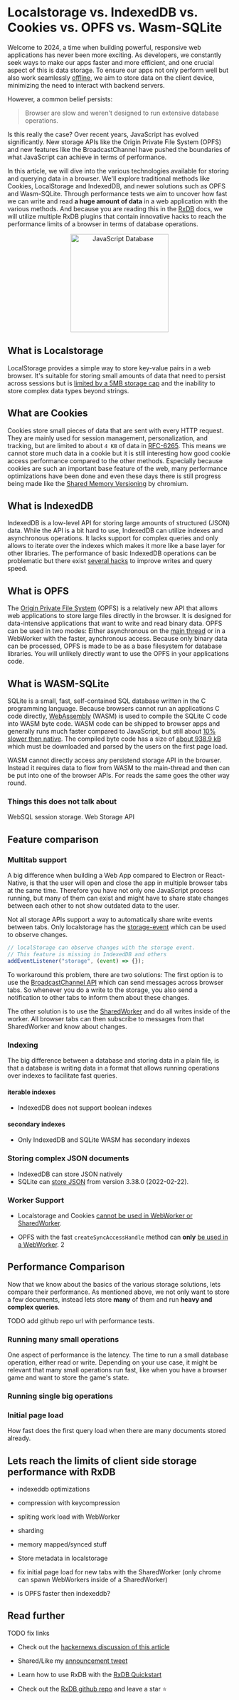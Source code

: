 # Localstorage vs. IndexedDB vs. Cookies vs. OPFS vs. Wasm-SQLite


Welcome to 2024, a time when building powerful, responsive web applications has never been more exciting. As developers, we constantly seek ways to make our apps faster and more efficient, and one crucial aspect of this is data storage. To ensure our apps not only perform well but also work seamlessly [offline](../offline-first.md), we aim to store data on the client device, minimizing the need to interact with backend servers.

However, a common belief persists:

> Browser are slow and weren't designed to run extensive database operations.

Is this really the case? Over recent years, JavaScript has evolved significantly. New storage APIs like the Origin Private File System (OPFS) and new features like the BroadcastChannel have pushed the boundaries of what JavaScript can achieve in terms of performance.


In this article, we will dive into the various technologies available for storing and querying data in a browser. We'll explore traditional methods like Cookies, LocalStorage and IndexedDB, and newer solutions such as OPFS and Wasm-SQLite. Through performance tests we aim to uncover how fast we can write and read **a huge amount of data** in a web application with the various methods. And because you are reading this in the [RxDB](/) docs, we will utilize multiple RxDB plugins that contain innovative hacks to reach the performance limits of a browser in terms of database operations.

<center>
    <a href="https://rxdb.info/">
        <img src="../files/logo/rxdb_javascript_database.svg" alt="JavaScript Database" width="220" />
    </a>
</center>

## What is Localstorage

LocalStorage provides a simple way to store key-value pairs in a web browser. It's suitable for storing small amounts of data that need to persist across sessions but is [limited by a 5MB storage cap](./localstorage.md#understanding-the-limitations-of-local-storage) and the inability to store complex data types beyond strings.

## What are Cookies

Cookies store small pieces of data that are sent with every HTTP request. They are mainly used for session management, personalization, and tracking, but are limited to about `4 KB` of data in [RFC-6265](https://datatracker.ietf.org/doc/html/rfc6265#section-6.1).
This means we cannot store much data in a cookie but it is still interesting how good cookie access performance compared to the other methods. Especially because cookies are such an important base feature of the web, many performance optimizations have been done and even these days there is still progress being made like the [Shared Memory Versioning](https://blog.chromium.org/2024/06/introducing-shared-memory-versioning-to.html) by chromium.

## What is IndexedDB

IndexedDB is a low-level API for storing large amounts of structured (JSON) data. While the API is a bit hard to use, IndexedDB can utilize indexes and asynchronous operations. It lacks support for complex queries and only allows to iterate over the indexes which makes it more like a base layer for other libraries. The performance of basic IndexedDB operations can be problematic but there exist [several hacks](../slow-indexeddb.md) to improve writes and query speed.


## What is OPFS
The [Origin Private File System](../rx-storage-opfs.md) (OPFS) is a relatively new API that allows web applications to store large files directly in the browser. It is designed for data-intensive applications that want to write and read binary data.
OPFS can be used in two modes: Either asynchronous on the [main thread](../rx-storage-opfs.md#using-opfs-in-the-main-thread-instead-of-a-worker) or in a WebWorker with the faster, aynchronous access.
Because only binary data can be processed, OPFS is made to be as a base filesystem for database libraries. You will unlikely directly want to use the OPFS in your applications code.


## What is WASM-SQLite

SQLite is a small, fast, self-contained SQL database written in the C programming language.
Because browsers cannot run an applications C code directly, [WebAssembly](https://webassembly.org/) (WASM) is used to compile the SQLite C code into WASM byte code. WASM code can be shipped to browser apps and generally runs much faster compared to JavaScript, but still about [10% slower then native](https://www.usenix.org/conference/atc19/presentation/jangda).
The compiled byte code has a size of [about 938.9 kB](https://sqlite.org/download.html) which must be downloaded and parsed by the users on the first page load.

WASM cannot directly access any persistend storage API in the browser. Instead it requires data to flow from WASM to the main-thread and then can be put into one of the browser APIs. For reads the same goes the other way round.



### Things this does not talk about
WebSQL
session storage.
Web Storage API




## Feature comparison

### Multitab support

A big difference when building a Web App compared to Electron or React-Native, is that the user will open and close the app in multiple browser tabs at the same time. Therefore you have not only one JavaScript process running, but many of them can exist and might have to share state changes between each other to not show outdated data to the user.

Not all storage APIs support a way to automatically share write events between tabs. Only localstorage has the  [storage-event](./localstorage.md#localstorage-vs-indexeddb) which can be used to observe changes.

```js
// localStorage can observe changes with the storage event.
// This feature is missing in IndexedDB and others
addEventListener("storage", (event) => {});
```

To workaround this problem, there are two solutions: 
The first option is to use the [BroadcastChannel API](https://github.com/pubkey/broadcast-channel) which can send messages across browser tabs. So whenever you do a write to the storage, you also send a notification to other tabs to inform them about these changes.

The other solution is to use the [SharedWorker](https://developer.mozilla.org/en-US/docs/Web/API/SharedWorker) and do all writes inside of the worker. All browser tabs can then subscribe to messages from that SharedWorker and know about changes.

### Indexing

The big difference between a database and storing data in a plain file, is that a database is writing data in a format that allows running operations over indexes to facilitate fast queries.

#### iterable indexes
- IndexedDB does not support boolean indexes

#### secondary indexes
- Only IndexedDB and SQLite WASM has secondary indexes


### Storing complex JSON documents

- IndexedDB can store JSON natively
- SQLite can [store JSON](https://www.sqlite.org/json1.html) from version 3.38.0 (2022-02-22).

### Worker Support

- Localstorage and Cookies [cannot be used in WebWorker or SharedWorker](https://stackoverflow.com/questions/6179159/accessing-localstorage-from-a-webworker).

- OPFS with the fast `createSyncAccessHandle` method can **only** [be used in a WebWorker](../rx-storage-opfs.md#opfs-limitations).
  2
## Performance Comparison

Now that we know about the basics of the various storage solutions, lets compare their performance. As mentioned above, we not only want to store a few documents, instead lets store **many** of them and run **heavy and complex queries**.

TODO add github repo url with performance tests.

### Running many small operations

One aspect of performance is the latency. The time to run a small database operation, either read or write.
Depending on your use case, it might be relevant that many small operations run fast, like when you have a browser game and want to store the game's state.

### Running single big operations

### Initial page load
How fast does the first query load when there are many documents
stored already.




## Lets reach the limits of client side storage performance with RxDB
- indexeddb optimizations
- compression with keycompression
- spliting work load with WebWorker
- sharding
- memory mapped/synced stuff

- Store metadata in localstorage
- fix initial page load for new tabs with the SharedWorker (only chrome can spawn WebWorkers inside of a SharedWorker)

- is OPFS faster then indexeddb?



## Read further

TODO fix links
- Check out the [hackernews discussion of this article](https://news.ycombinator.com/item?id=39745993)
- Shared/Like my [announcement tweet](https://twitter.com/rxdbjs/status/1769507055298064818)

- Learn how to use RxDB with the [RxDB Quickstart](../quickstart.md)
- Check out the [RxDB github repo](https://github.com/pubkey/rxdb) and leave a star ⭐
